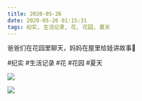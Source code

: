 ```yaml
---
title: 2020-05-26
date: 2020-05-26 01:15:31
tags: 纪实, 生活记录, 花, 花园, 夏天
---
```


<p>爸爸们在花园里聊天，妈妈在屋里给娃讲故事👀</p>

#纪实 #生活记录 #花 #花园 #夏天

![](/assets/images/2020/05/37876ad4cecaac510b70eaecc0f03fb1.jpg)

![](/assets/images/2020/05/005ec15df90b80120ca96f24d1278c0a.jpg)
